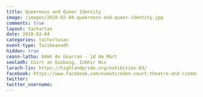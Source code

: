 ```yaml
---
title: Queerness and Queer Identity
image: /images/2020-02-04-queerness-and-queer-identity.jpg
comments: true
layout: tachartas
date: 2020-02-04
categories: tachartasan
event-type: Taisbeanadh
hidden: true
ceann-latha: 04mh An Gearran - 1d Am Màrt
seoladh: Cùirt an Easbaig, Inbhir Nis
larach-lin: https://highlandpride.org/exhibition-03/
facebook: https://www.facebook.com/events/eden-court-theatre-and-cinema/queerness-and-queer-identity-exhibition/549465402323095/
twitter:
twitter_username:
---
```


<!--more-->
